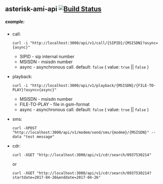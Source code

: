 ## asterisk-ami-api [![Build Status](https://travis-ci.org/incu6us/asterisk-ami-api.svg)](https://travis-ci.org/incu6us/asterisk-ami-api)

##### example:
- call:
    ```
    curl -i "http://localhost:3000/api/v1/call/{SIPID}/{MSISDN}?async={async}"
    ```
    - SIPID - sip internal number
    - MSISDN - msisdn number
    - async - asynchronous call. default: `false` ( value: `true` || `false` )

- playback:
    ```
    curl -i "http://localhost:3000/api/v1/playback/{MSISDN}/{FILE-TO-PLAY}?async={async}"
    ```
    - MSISDN - msisdn number
    - FILE-TO-PLAY - file in gsm-format
    - async - asynchronous call. default: `false` ( value: `true` || `false` )


- sms:
    ```
    curl -XPOST "http://localhost:3000/api/v1/modem/send/sms/{modem}/{MSISDN}" --data "test message"
    ```
    
- cdr:
    ```
    curl -XGET "http://localhost:3000/api/v1/cdr/search/0937530214"
    ```
    or
    ```
    curl -XGET "http://localhost:3000/api/v1/cdr/search/0937530214?startdate=2017-04-26&enddate=2017-04-26"
    ```
